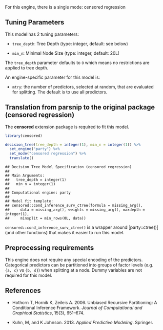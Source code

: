 


For this engine, there is a single mode: censored regression

## Tuning Parameters



This model has 2 tuning parameters:

- `tree_depth`: Tree Depth (type: integer, default: see below)

- `min_n`: Minimal Node Size (type: integer, default: 20L)

The `tree_depth` parameter defaults to `0` which means no restrictions are applied to tree depth.

An engine-specific parameter for this model is: 

 * `mtry`: the number of predictors, selected at random, that are evaluated for splitting. The default is to use all predictors.

## Translation from parsnip to the original package (censored regression)

The **censored** extension package is required to fit this model.


```r
library(censored)

decision_tree(tree_depth = integer(1), min_n = integer(1)) %>% 
  set_engine("party") %>% 
  set_mode("censored regression") %>% 
  translate()
```

```
## Decision Tree Model Specification (censored regression)
## 
## Main Arguments:
##   tree_depth = integer(1)
##   min_n = integer(1)
## 
## Computational engine: party 
## 
## Model fit template:
## censored::cond_inference_surv_ctree(formula = missing_arg(), 
##     data = missing_arg(), weights = missing_arg(), maxdepth = integer(1), 
##     minsplit = min_rows(0L, data))
```

`censored::cond_inference_surv_ctree()` is a wrapper around [party::ctree()] (and other functions) that makes it easier to run this model. 

## Preprocessing requirements


This engine does not require any special encoding of the predictors. Categorical predictors can be partitioned into groups of factor levels (e.g. `{a, c}` vs `{b, d}`) when splitting at a node. Dummy variables are not required for this model. 

## References

 - Hothorn T, Hornik K, Zeileis A. 2006. Unbiased Recursive Partitioning: A Conditional Inference Framework. _Journal of Computational and Graphical Statistics_, 15(3), 651–674.

 - Kuhn, M, and K Johnson. 2013. _Applied Predictive Modeling_. Springer.
